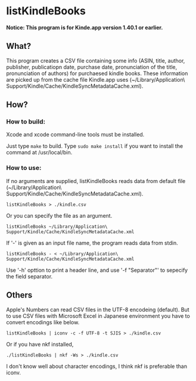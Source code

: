 # listKindleBooks

**Notice: This program is for Kinde.app version 1.40.1 or earlier.**

## What?

This program creates a CSV file containing some info (ASIN, title, author, publisher, publicatiopn date, purchase date, pronunciation of the title, pronunciation of authors) for purchaesed kindle books.
These information are picked up from the cache file Kindle.app uses (~/Library/Application\ Support/Kindle/Cache/KindleSyncMetadataCache.xml).

## How?

### How to build:

Xcode and xcode command-line tools must be installed.

Just type `make` to build.
Type `sudo make install` if you want to install the command at /usr/local/bin.

### How to use:

If no arguments are supplied, listKindleBooks reads data from default file (~/Library/Application\ Support/Kindle/Cache/KindleSyncMetadataCache.xml).

`listKindleBooks > ./kindle.csv`

Or you can specify the file as an argument.

`listKindleBooks ~/Library/Application\ Support/Kindle/Cache/KindleSyncMetadataCache.xml`

If '-' is given as an input file name, the program reads data from stdin.

`listKindleBooks - < ~/Library/Application\ Support/Kindle/Cache/KindleSyncMetadataCache.xml`

Use '-h' opttion to print a header line, and use '-f "Separator"' to sepecify the field separator.

## Others

Apple's Numbers can read CSV files in the UTF-8 encodeing (default).  But to use CSV files with Microsoft Excel in Japanese environment you have to convert encodings like below.

`listKindleBooks | iconv -c -f UTF-8 -t SJIS > ./kindle.csv`

Or if you have nkf installed,

`./listKindleBooks | nkf -Ws > ./kindle.csv`

I don't know well about character encodings, I think nkf is preferable than iconv.
